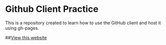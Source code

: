 Github Client Practice
========================

This is a repository created to learn how to use the GitHub client and host it using gh-pages. 

##[View this website](http://MeganCoffey.github.io/exercises)
